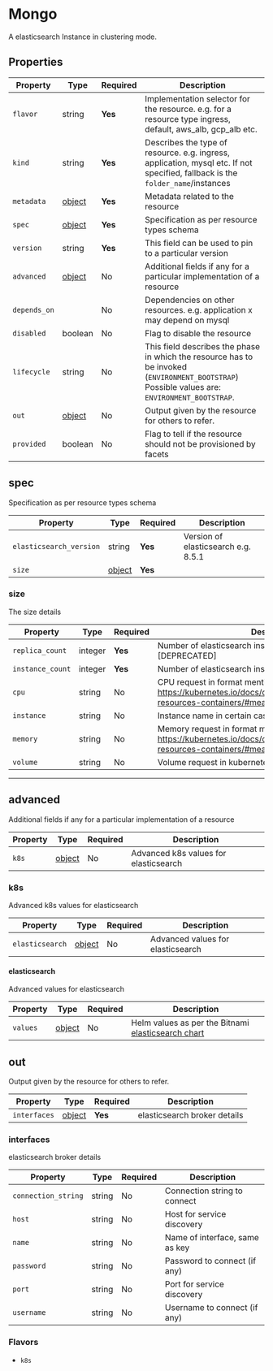 # Mongo

A elasticsearch Instance in clustering mode.

## Properties

| Property     | Type                | Required | Description                                                                                                                                    |
|--------------|---------------------|----------|------------------------------------------------------------------------------------------------------------------------------------------------|
| `flavor`     | string              | **Yes**  | Implementation selector for the resource. e.g. for a resource type ingress, default, aws_alb, gcp_alb etc.                                     |
| `kind`       | string              | **Yes**  | Describes the type of resource. e.g. ingress, application, mysql etc. If not specified, fallback is the `folder_name`/instances                |
| `metadata`   | [object](#metadata) | **Yes**  | Metadata related to the resource                                                                                                               |
| `spec`       | [object](#spec)     | **Yes**  | Specification as per resource types schema                                                                                                     |
| `version`    | string              | **Yes**  | This field can be used to pin to a particular version                                                                                          |
| `advanced`   | [object](#advanced) | No       | Additional fields if any for a particular implementation of a resource                                                                         |
| `depends_on` |                     | No       | Dependencies on other resources. e.g. application x may depend on mysql                                                                        |
| `disabled`   | boolean             | No       | Flag to disable the resource                                                                                                                   |
| `lifecycle`  | string              | No       | This field describes the phase in which the resource has to be invoked (`ENVIRONMENT_BOOTSTRAP`) Possible values are: `ENVIRONMENT_BOOTSTRAP`. |
| `out`        | [object](#out)      | No       | Output given by the resource for others to refer.                                                                                              |
| `provided`   | boolean             | No       | Flag to tell if the resource should not be provisioned by facets                                                                               |

## spec

Specification as per resource types schema

| Property                | Type            | Required | Description                         |
|-------------------------|-----------------|----------|-------------------------------------|
| `elasticsearch_version` | string          | **Yes**  | Version of elasticsearch e.g. 8.5.1 |
| `size`                  | [object](#size) | **Yes**  |                                     |

### size

The size details

| Property         | Type    | Required | Description                                                                                                                           |
|------------------|---------|----------|---------------------------------------------------------------------------------------------------------------------------------------|
| `replica_count`  | integer | **Yes**  | Number of elasticsearch instances needs to be deployed [DEPRECATED]                                                                   |
| `instance_count` | integer | **Yes**  | Number of elasticsearch instances needs to be deployed                                                                                |
| `cpu`            | string  | No       | CPU request in format mentioned @ https://kubernetes.io/docs/concepts/configuration/manage-resources-containers/#meaning-of-cpu       |
| `instance`       | string  | No       | Instance name in certain cases                                                                                                        |
| `memory`         | string  | No       | Memory request in format mentioned @ https://kubernetes.io/docs/concepts/configuration/manage-resources-containers/#meaning-of-memory |
| `volume`         | string  | No       | Volume request in kubernetes persistent volumes                                                                                       |

---

## advanced

Additional fields if any for a particular implementation of a resource

| Property | Type           | Required | Description                           |
|----------|----------------|----------|---------------------------------------|
| `k8s`    | [object](#k8s) | No       | Advanced k8s values for elasticsearch |

### k8s

Advanced k8s values for elasticsearch

| Property        | Type                     | Required | Description                       |
|-----------------|--------------------------|----------|-----------------------------------|
| `elasticsearch` | [object](#elasticsearch) | No       | Advanced values for elasticsearch |

#### elasticsearch

Advanced values for elasticsearch

| Property | Type              | Required | Description                                                                                               |
| -------- | ----------------- | -------- | --------------------------------------------------------------------------------------------------------- |
| `values` | [object](#values) | No       | Helm values as per the Bitnami [elasticsearch chart](https://artifacthub.io/packages/helm/elastic/elasticsearch) |

## out

Output given by the resource for others to refer.

| Property     | Type                  | Required | Description                  |
|--------------|-----------------------|----------|------------------------------|
| `interfaces` | [object](#interfaces) | **Yes**  | elasticsearch broker details |

### interfaces

elasticsearch broker details

| Property            | Type   | Required | Description                    |
|---------------------|--------|----------|--------------------------------|
| `connection_string` | string | No       | Connection string to connect   |
| `host`              | string | No       | Host for service discovery     |
| `name`              | string | No       | Name of interface, same as key |
| `password`          | string | No       | Password to connect (if any)   |
| `port`              | string | No       | Port for service discovery     |
| `username`          | string | No       | Username to connect (if any)   |

### Flavors

- `k8s`
